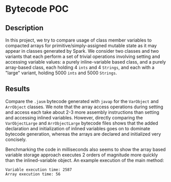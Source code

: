 # Bytecode POC

## Description

In this project, we try to compare usage of class member variables to compacted arrays for primitive/simply-assigned mutable state as it may appear in classes generated by Spark. We consider two classes and two variants that each perform a set of trivial operations involving setting and accessing variable values: a purely inline-variable based class, and a purely array-based class, each holding 4 `ints` and 4 `Strings`, and each with a "large" variant, holding 5000 `ints` and 5000 `Strings`.

## Results

Compare the `.jasm` bytecode generated with `javap` for the `VarObject` and `ArrObject` classes. We note that the array access operations during setting and access each take about 2-3 more assembly instructions than setting and accessing inlined variables. However, directly comparing the `VarObjectLarge` and `ArrObjectLarge` bytecode files shows that the added declaration and initialization of inlined variables goes on to dominate bytecode generation, whereas the arrays are declared and initialized very concisely.

Benchmarking the code in milliseconds also seems to show the array based variable storage approach executes 2 orders of magnitude more quickly than the inlined-variable object. An example execution of the main method:

```
Variable execution time: 2587
Array execution time: 56
```
